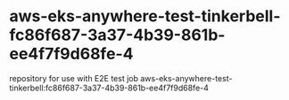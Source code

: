 # aws-eks-anywhere-test-tinkerbell-fc86f687-3a37-4b39-861b-ee4f7f9d68fe-4
repository for use with E2E test job aws-eks-anywhere-test-tinkerbell:fc86f687-3a37-4b39-861b-ee4f7f9d68fe-4
